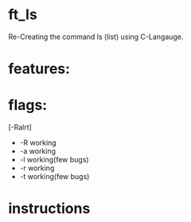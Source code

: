 # ft_ls
Re-Creating the command ls (list) using C-Langauge.
# features:

# flags:
[-Ralrt]

* -R working
* -a working
* -l working(few bugs)
* -r working
* -t working(few bugs)
# instructions

